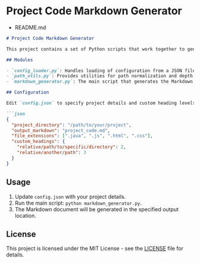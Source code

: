 # Project Code Markdown Generator

- README.md
```md
# Project Code Markdown Generator

This project contains a set of Python scripts that work together to generate a Markdown document from a project's source code. The scripts are designed to be modular, enhancing readability and maintainability.

## Modules

- `config_loader.py`: Handles loading of configuration from a JSON file.
- `path_utils.py`: Provides utilities for path normalization and depth calculation.
- `markdown_generator.py`: The main script that generates the Markdown document.

## Configuration

Edit `config.json` to specify project details and custom heading levels for specific paths.

```json
{
  "project_directory": "/path/to/your/project",
  "output_markdown": "project_code.md",
  "file_extensions": [".java", ".js", ".html", ".css"],
  "custom_headings": {
    "relative/path/to/specific/directory": 2,
    "relative/another/path": 3
  }
}
```

## Usage

1. Update `config.json` with your project details.
2. Run the main script: `python markdown_generator.py`.
3. The Markdown document will be generated in the specified output location.

## License

This project is licensed under the MIT License - see the [LICENSE](LICENSE) file for details.

```
